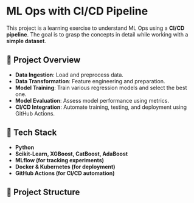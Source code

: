 
# ML Ops with CI/CD Pipeline  

This project is a learning exercise to understand ML Ops using a **CI/CD pipeline**. The goal is to grasp the concepts in detail while working with a **simple dataset**.  

## 🚀 Project Overview  
- **Data Ingestion**: Load and preprocess data.  
- **Data Transformation**: Feature engineering and preparation.  
- **Model Training**: Train various regression models and select the best one.  
- **Model Evaluation**: Assess model performance using metrics.  
- **CI/CD Integration**: Automate training, testing, and deployment using GitHub Actions.  

## 🔧 Tech Stack  
- **Python**  
- **Scikit-Learn, XGBoost, CatBoost, AdaBoost**  
- **MLflow (for tracking experiments)**  
- **Docker & Kubernetes (for deployment)**  
- **GitHub Actions (for CI/CD automation)**  

## 📁 Project Structure  
